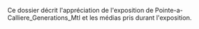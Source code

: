 Ce dossier décrit l'appréciation de l'exposition de Pointe-a-Calliere_Generations_Mtl et les médias pris durant l'exposition.
